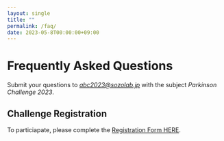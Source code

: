 ```yaml
---
layout: single
title: ""
permalink: /faq/
date: 2023-05-8T00:00:00+09:00
---
```


# Frequently Asked Questions

Submit your questions to *abc2023@sozolab.jp* with the subject *Parkinson Challenge 2023*.

## Challenge Registration
To particiapate, please complete the [Registration Form HERE](https://docs.google.com/forms/d/e/1FAIpQLSf7Gt2_fXfDKNt06OrwpkqhlMxXPJep0XDEbSnMtasfAxsbHg/viewform?edit_requested=true&fbzx=-5424371331795866531).

<!--
You can also check the Tutorial page and recorded tutorial videos as most questions were discussed in there. 

<ul> 
<li><a href="https://colab.research.google.com/drive/1A4zSOSO0IXwc-iB9EFdOr6mUP85KAxFm?usp=sharing"><b>Link to the Tutorial Page</b></a></li>
<li><a href="https://youtu.be/pzuAXzRtkHg"><b>Link to the recorded Japanese Tutorial</b></a></li>
<li><a href="https://youtu.be/9djBag5QZqY"><b>Link to the recorded English Tutorial</b></a></li>
</ul>


## Previous Questions
**Why is there time mismatch in the accelerometer data?**
Time mismatch is part of the challenge. You need to think of ways to utilize as much as data possible. 

**Are we required to use both accelerometer and care record data?**
Our main focus is the care record data and accelerometer data is given as auxiliary information. The participants can use care record only or both data provided.

**Where can we find the test data?**
The test data is uploaded in the same IEEE port with the train data. Please check the Data page.


**What metrics can we check for the train data in preparation for test data evaluation?**
As per the submission form, you are required to specify training performance in terms of Precision, Recall, F1 score and Accuracy.

**Where can we submit the result?**
Check the link to the submission form below. Don't forget to use the file format uploaded in the IEEE dataport (filename Test Submission.zip) when uploading your results.


## Result Submission
Please submit your results via the submission form. [Access the Submission Form here](https://forms.gle/cDEhfHQjiSGKP5Zh6)



<!--
**What is the sampling rate of each device?**

The sampling rate for the accelerometers is a little bit variable as we used Android to collect the samples. Android operates sensors on a “best effort” policy, meaning that even if we set a desired sampling rate, the actual sampling rate will vary during the application time depending on other factors such as battery level or free memory.

That said,  the average sampling rate for the smartwatches (on each wrist) was about 100Hz and for the smartphones (hip and arm) was about 50Hz. That is why you might get different number of samples on the segments but they all represent 1 minute.

The sampling rate of motion capture is 100Hz.

**I noticed that the new Timestamp field is not always ascending for some sensors. How can we interpret this?**

The data is provided as was collected. In this case, the smartwatch transmits via bluetooth to the smartphone and, in some cases, data is missed or arrives late. The timestamp is the time of the measurement, so you can re-order based on it.
Also, we noticed the left-wrist sensor has many missing data, so please consider it.

**Some files have not label associated. There are 516 files but only 288 rows in the labels file**

We had an error in the published dataset but it has now been corrected and updated. Please download the latest version of the dataset.

**There are some duplicated files in the training data**

We had an error in the published dataset but it has now been corrected and updated. Please download the latest version of the dataset.

**Can you provide the names of the markers in motion capture data?**
The markers are in the following order:
Top.Head Front.Head Rear.Head R.Shoulder R.Offset R.Elbow R.Wrist L.Shoulder L.Elbow L.Wrist R.ASIS L.ASIS V.Sacral R.Thigh R.Knee R.Shank R.Ankle R.Heel R.Toe L.Thigh L.Knee L.Shank L.Ankle L.Heel L.Toe R.Knee.Medial R.Ankle.Medial L.Knee.Medial L.Ankle.Medial V_Mid_ASIS V_Pelvis_Origin V_R.Hip_JC V_L.Hip_JC V_R.Knee_JC_Static V_L.Knee_JC_Static V_R.Ankle_JC_Static V_L.Ankle_JC_Static V_R.Knee_JC V_L.Knee_JC V_R.Ankle_JC V_L.Ankle_JC V_Mid_Hip V_Mid_Shoulder V_R.Hand V_L.Hand V_R.Toe_Offset_Static V_L.Toe_Offset_Static V_R.Toe_Offset V_L.Toe_Offset

Notice that we use real markers until L.Toe and others are virtual markers (mainly missing, we should have removed them :S )  
-->
